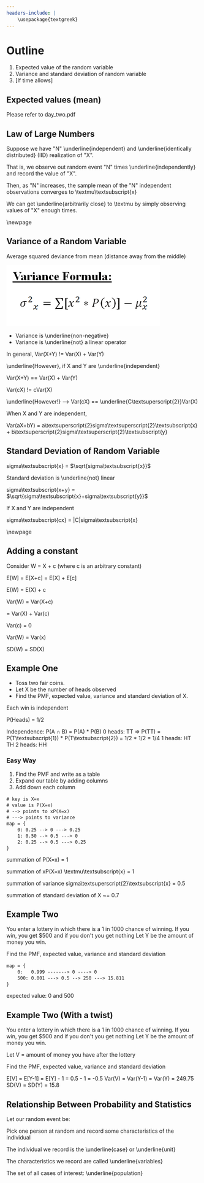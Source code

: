 ```yaml
---
headers-include: |
	\usepackage{textgreek}
---
```


# Outline

1. Expected value of the random variable
2. Variance and standard deviation of random variable
3. [If time allows] 


## Expected values (mean)

Please refer to day_two.pdf

## Law of Large Numbers

Suppose we have "N" \underline{independent} and \underline{identically distributed} (IID) realization of "X".

That is, we observe out random event "N" times \underline{independently} and record the value of "X".

Then, as "N" increases, the sample mean of the "N" independent observations converges to \textmu\textsubscript{x}

We can get \underline{arbitrarily close} to \textmu by simply observing values of "X" enough times.

\newpage

## Variance of a Random Variable

Average squared deviance from mean (distance away from the middle)

![variance formula](assets/variance)

- Variance is \underline{non-negative}
- Variance is \underline{not} a linear operator

In general, Var(X+Y) != Var(X) + Var(Y)

\underline{However}, if X and Y are \underline{independent}

Var(X+Y) == Var(X) + Var(Y)

Var(cX) != cVar(X)

\underline{However!} --> Var(cX) == \underline{C\textsuperscript{2}}Var(X)

When X and Y are independent,

Var(aX+bY) = a\textsuperscript{2}sigma\textsuperscript{2}\textsubscript{x} + b\textsuperscript{2}sigma\textsuperscript{2}\textsubscript{y}

## Standard Deviation of Random Variable

sigma\textsubscript{x} = $\sqrt{sigma\textsubscript{x}}$

Standard deviation is \underline{not} linear


sigma\textsubscript{x+y} = $\sqrt{sigma\textsubscript{x}+sigma\textsubscript{y}}$

If X and Y are independent

sigma\textsubscript{cx} = |C|sigma\textsubscript{x}

\newpage

## Adding a constant

Consider W = X + c (where c is an arbitrary constant)

E[W] = E[X+c] = E[X] + E[c]

E(W) = E(X) + c

Var(W) = Var(X+c)

= Var(X) + Var(c)

Var(c) = 0

Var(W) = Var(x)

SD(W) = SD(X)

## Example One

- Toss two fair coins.
- Let X be the number of heads observed
- Find the PMF, expected value, variance and standard deviation of X.

Each win is independent

P(Heads) = 1/2

Independence: P(A $\cap$ B) = P(A) * P(B)
0 heads: TT => P(TT) = P(T\textsubscript{1}) * P(T\textsubscript{2}) = 1/2 * 1/2 = 1/4
1 heads: HT
	 TH
2 heads: HH

### Easy Way

1. Find the PMF and write as a table
2. Expand our table by adding columns
3. Add down each column

```
# key is X=x
# value is P(X=x)
# --> points to xP(X=x)
# ---> points to variance 
map = {
	0: 0.25 --> 0 ---> 0.25
	1: 0.50 --> 0.5 ---> 0
	2: 0.25 --> 0.5 ---> 0.25
}

```
summation of P(X=x) = 1

summation of xP(X=x) \textmu\textsubscript{x} = 1 

summation of variance sigma\textsuperscript{2}\textsubscript{x} = 0.5

summation of standard deviation of X ~= 0.7


## Example Two

You enter a lottery in which there is a 1 in 1000 chance of winning.
If you win, you get $500 and if you don't you get nothing
Let Y be the amount of money you win.

Find the PMF, expected value, variance and standard deviation


```
map = {
	0:   0.999 -------> 0 ----> 0
	500: 0.001 ---> 0.5 --> 250 ---> 15.811
}
```
expected value: 0 and 500

## Example Two (With a twist)

You enter a lottery in which there is a 1 in 1000 chance of winning.
If you win, you get $500 and if you don't you get nothing
Let Y be the amount of money you win.

Let V = amount of money you have after the lottery

Find the PMF, expected value, variance and standard deviation

E[V] = E[Y-1] = E[Y] - 1 = 0.5 - 1 = -0.5
Var(V) = Var(Y-1) = Var(Y) = 249.75
SD(V) = SD(Y) = 15.8

## Relationship Between Probability and Statistics

Let our random event be:

Pick one person at random and record some characteristics of the individual


The individual we record is the \underline{case} or \underline{unit}

The characteristics we record are called \underline{variables}

The set of all cases of interest: \underline{population}

